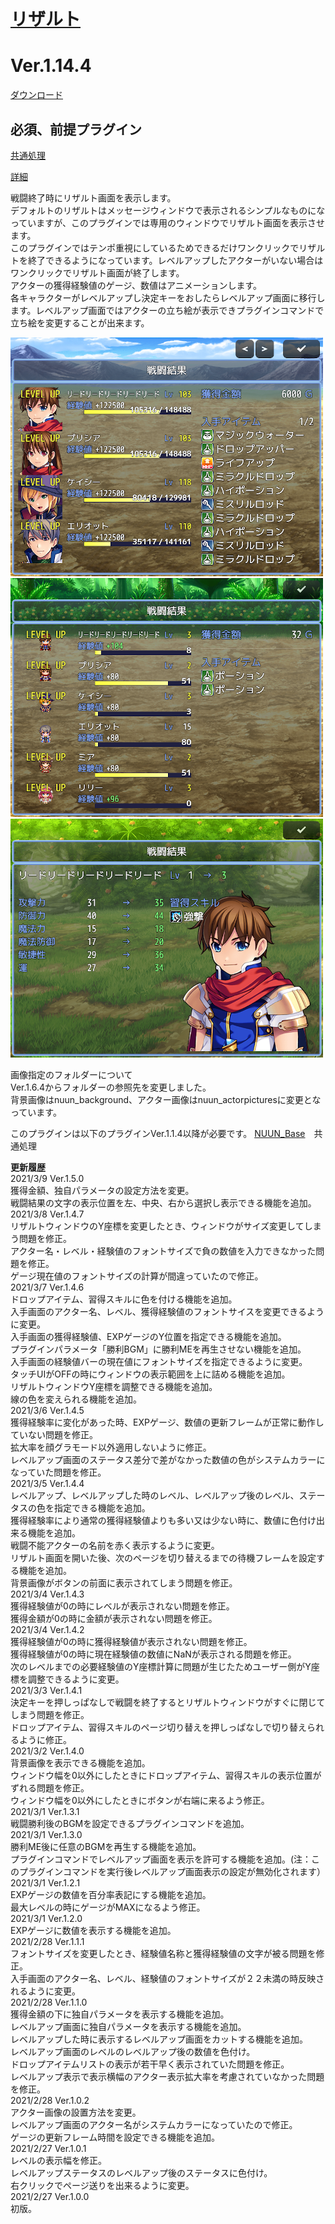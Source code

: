 # [リザルト](https://raw.githubusercontent.com/nuun888/MZ/master/NUUN_Result.js)
# Ver.1.14.4
[ダウンロード](https://raw.githubusercontent.com/nuun888/MZ/master/NUUN_Result.js)  

## 必須、前提プラグイン
[共通処理](https://github.com/nuun888/MZ/blob/master/README/Base.md)  

[詳細](https://forum.tkool.jp/index.php?threads/%E3%80%90%E3%83%97%E3%83%A9%E3%82%B0%E3%82%A4%E3%83%B3%E3%80%91%E3%83%AA%E3%82%B6%E3%83%AB%E3%83%88%E3%80%80ver-1-4-3.4852/)<br>

戦闘終了時にリザルト画面を表示します。<br>
デフォルトのリザルトはメッセージウィンドウで表示されるシンプルなものになっていますが、このプラグインでは専用のウィンドウでリザルト画面を表示させます。  
このプラグインではテンポ重視にしているためできるだけワンクリックでリザルトを終了できるようになっています。レベルアップしたアクターがいない場合はワンクリックでリザルト画面が終了します。  
アクターの獲得経験値のゲージ、数値はアニメーションします。  
各キャラクターがレベルアップし決定キーをおしたらレベルアップ画面に移行します。レベルアップ画面ではアクターの立ち絵が表示できプラグインコマンドで立ち絵を変更することが出来ます。  

![画像](img/Result4.png)<br>
![画像](img/Result2.png)<br>
![画像](img/Result18.png)<br>

画像指定のフォルダーについて<br>
Ver.1.6.4からフォルダーの参照先を変更しました。<br>
背景画像はnuun_background、アクター画像はnuun_actorpicturesに変更となっています。<br>

このプラグインは以下のプラグインVer.1.1.4以降が必要です。
[NUUN_Base](https://raw.githubusercontent.com/nuun888/MZ/master/NUUN_Base.js)　共通処理<br>

<B>更新履歴</B><br>
2021/3/9 Ver.1.5.0<br>
獲得金額、独自パラメータの設定方法を変更。<br>
戦闘結果の文字の表示位置を左、中央、右から選択し表示できる機能を追加。<br>
2021/3/8 Ver.1.4.7<br>
リザルトウィンドウのY座標を変更したとき、ウィンドウがサイズ変更してしまう問題を修正。<br>
アクター名・レベル・経験値のフォントサイズで負の数値を入力できなかった問題を修正。<br>
ゲージ現在値のフォントサイズの計算が間違っていたので修正。<br>
2021/3/7 Ver.1.4.6<br>
ドロップアイテム、習得スキルに色を付ける機能を追加。<br>
入手画面のアクター名、レベル、獲得経験値のフォントサイスを変更できるように変更。<br>
入手画面の獲得経験値、EXPゲージのY位置を指定できる機能を追加。<br>
プラグインパラメータ「勝利BGM」に勝利MEを再生させない機能を追加。<br>
入手画面の経験値バーの現在値にフォントサイズを指定できるように変更。<br>
タッチUIがOFFの時にウィンドウの表示範囲を上に詰める機能を追加。<br>
リザルトウィンドウY座標を調整できる機能を追加。<br>
線の色を変えられる機能を追加。<br>
2021/3/6 Ver.1.4.5<br>
獲得経験率に変化があった時、EXPゲージ、数値の更新フレームが正常に動作していない問題を修正。<br>
拡大率を顔グラモード以外適用しないように修正。<br>
レベルアップ画面のステータス差分で差がなかった数値の色がシステムカラーになっていた問題を修正。<br>
2021/3/5 Ver.1.4.4<br>
レベルアップ、レベルアップした時のレベル、レベルアップ後のレベル、ステータスの色を指定できる機能を追加。<br>
獲得経験率により通常の獲得経験値よりも多い又は少ない時に、数値に色付け出来る機能を追加。<br>
戦闘不能アクターの名前を赤く表示するように変更。<br>
リザルト画面を開いた後、次のページを切り替えるまでの待機フレームを設定する機能を追加。<br>
背景画像がボタンの前面に表示されてしまう問題を修正。<br>
2021/3/4 Ver.1.4.3<br>
獲得経験値が0の時にレベルが表示されない問題を修正。<br>
獲得金額が0の時に金額が表示されない問題を修正。<br>
2021/3/4 Ver.1.4.2<br>
獲得経験値が0の時に獲得経験値が表示されない問題を修正。<br>
獲得経験値が0の時に現在経験値の数値にNaNが表示される問題を修正。<br>
次のレベルまでの必要経験値のY座標計算に問題が生じたためユーザー側がY座標を調整できるように変更。<br>
2021/3/3 Ver.1.4.1<br>
決定キーを押しっぱなしで戦闘を終了するとリザルトウィンドウがすぐに閉じてしまう問題を修正。<br>
ドロップアイテム、習得スキルのページ切り替えを押しっぱなしで切り替えられるように修正。<br>
2021/3/2 Ver.1.4.0<br>
背景画像を表示できる機能を追加。<br>
ウィンドウ幅を0以外にしたときにドロップアイテム、習得スキルの表示位置がずれる問題を修正。<br>
ウィンドウ幅を0以外にしたときにボタンが右端に来るよう修正。<br>
2021/3/1 Ver.1.3.1<br>
戦闘勝利後のBGMを設定できるプラグインコマンドを追加。<br>
2021/3/1 Ver.1.3.0<br>
勝利ME後に任意のBGMを再生する機能を追加。<br>
プラグインコマンドでレベルアップ画面を表示を許可する機能を追加。(注：このプラグインコマンドを実行後レベルアップ画面表示の設定が無効化されます）<br>
2021/3/1 Ver.1.2.1<br>
EXPゲージの数値を百分率表記にする機能を追加。<br>
最大レベルの時にゲージがMAXになるよう修正。<br>
2021/3/1 Ver.1.2.0<br>
EXPゲージに数値を表示する機能を追加。<br>
2021/2/28 Ver.1.1.1<br>
フォントサイズを変更したとき、経験値名称と獲得経験値の文字が被る問題を修正。<br>
入手画面のアクター名、レベル、経験値のフォントサイズが２２未満の時反映されるように変更。<br>
2021/2/28 Ver.1.1.0<br>
獲得金額の下に独自パラメータを表示する機能を追加。<br>
レベルアップ画面に独自パラメータを表示する機能を追加。<br>
レベルアップした時に表示するレベルアップ画面をカットする機能を追加。<br>
レベルアップ画面のレベルのレベルアップ後の数値を色付け。<br>
ドロップアイテムリストの表示が若干早く表示されていた問題を修正。<br>
レベルアップ表示で表示横幅のアクター表示拡大率を考慮されていなかった問題を修正。<br>
2021/2/28 Ver.1.0.2<br>
アクター画像の設置方法を変更。<br>
レベルアップ画面のアクター名がシステムカラーになっていたので修正。<br>
ゲージの更新フレーム時間を設定できる機能を追加。<br>
2021/2/27 Ver.1.0.1<br>
レベルの表示幅を修正。<br>
レベルアップステータスのレベルアップ後のステータスに色付け。<br>
右クリックでページ送りを出来るように変更。<br>
2021/2/27 Ver.1.0.0<br>
初版。<br>
